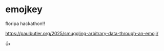 # emojkey


floripa hackathon!!

https://paulbutler.org/2025/smuggling-arbitrary-data-through-an-emoji/


👍󠅡󠅤󠇂󠆉󠄃󠅃󠄸󠆬󠅿󠅱󠄴󠆣︃󠅒󠄭󠅼󠄢󠅲󠇕󠇋󠇃󠆴󠅲󠆻󠅾󠅩󠆿󠅀󠆑󠆸󠄔󠆅
